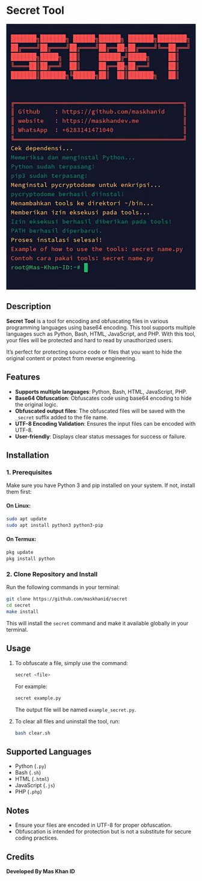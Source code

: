 
# **Secret Tool**
![Banner](https://raw.githubusercontent.com/maskhanid/secret/refs/heads/main/banner.png)


## Description

**Secret Tool** is a tool for encoding and obfuscating files in various programming languages using base64 encoding. 
This tool supports multiple languages such as Python, Bash, HTML, JavaScript, and PHP. With this tool, your files 
will be protected and hard to read by unauthorized users.

It’s perfect for protecting source code or files that you want to hide the original content or protect from reverse engineering.

## Features

- **Supports multiple languages**: Python, Bash, HTML, JavaScript, PHP.
- **Base64 Obfuscation**: Obfuscates code using base64 encoding to hide the original logic.
- **Obfuscated output files**: The obfuscated files will be saved with the `_secret` suffix added to the file name.
- **UTF-8 Encoding Validation**: Ensures the input files can be encoded with UTF-8.
- **User-friendly**: Displays clear status messages for success or failure.

## Installation

### 1. Prerequisites

Make sure you have Python 3 and pip installed on your system. If not, install them first:

#### On **Linux**:
```bash
sudo apt update
sudo apt install python3 python3-pip
```

#### On **Termux**:
```bash
pkg update
pkg install python
```

### 2. Clone Repository and Install

Run the following commands in your terminal:
```bash
git clone https://github.com/maskhanid/secret
cd secret
make install
```

This will install the `secret` command and make it available globally in your terminal.

## Usage

1. To obfuscate a file, simply use the command:
   ```bash
   secret <file>
   ```

   For example:
   ```bash
   secret example.py
   ```
   The output file will be named `example_secret.py`.

2. To clear all files and uninstall the tool, run:
   ```bash
   bash clear.sh
   ```

## Supported Languages

- Python (`.py`)
- Bash (`.sh`)
- HTML (`.html`)
- JavaScript (`.js`)
- PHP (`.php`)

## Notes

- Ensure your files are encoded in UTF-8 for proper obfuscation.
- Obfuscation is intended for protection but is not a substitute for secure coding practices.

## Credits

**Developed By Mas Khan ID**
